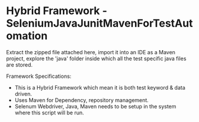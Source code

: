 # Hybrid Framework - SeleniumJavaJunitMavenForTestAutomation   
      
Extract the zipped file attached here, import it into an IDE as a Maven project, explore the 'java' folder inside which all the test specific java files are stored.

Framework Specifications:
- This is a Hybrid Framework which mean it is both test keyword & data driven.
- Uses Maven for Dependency, repository management.
- Selenum Webdriver, Java, Maven needs to be setup in the system where this script will be run.
      
    
 
 
  
